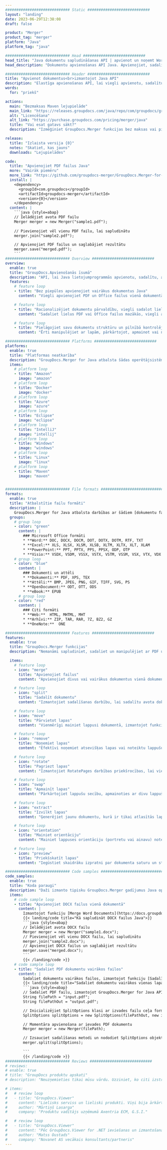 ```yaml
---
############################# Static ############################
layout: "landing"
date: 2023-06-29T12:38:08
draft: false

product: "Merger"
product_tag: "merger"
platform: "Java"
platform_tag: "java"

############################# Head ############################
head_title: "Java dokumentu sapludināšanas API | apvienot un noņemt Word Excel PDF XPS EPUB"
head_description: "Dokumentu apvienošanas API Java. Apvienojiet, sadaliet, apmainiet, pārkārtojiet un dzēsiet PDF, Microsoft Word, Excel, prezentāciju, Visio, XPS un EPUB formātu lapas."

############################# Header ############################
title: "Apvienot dokumentus<br>izmantojot Java API"
description: "Elastīga apvienošanas API, lai viegli apvienotu, sadalītu vai modificētu PDF un Office dokumentus"
words:
  for: "priekš"

actions:
  main: "Bezmaksas Maven lejupielāde"
  main_link: "https://releases.groupdocs.com/java/repo/com/groupdocs/groupdocs-merger/"
  alt: "Licencēšana"
  alt_link: "https://purchase.groupdocs.com/pricing/merger/java"
  title: "Vai esat gatavs sākt?"
  description: "Izmēģiniet GroupDocs.Merger funkcijas bez maksas vai pieprasiet licenci"

release:
  title: "Izlaista versija {0}"
  notes: "Skatiet, kas jauns"
  downloads: "Lejupielādes"

code:
  title: "Apvienojiet PDF failus Java"
  more: "Vairāk piemēru"
  more_link: "https://github.com/groupdocs-merger/GroupDocs.Merger-for-Java"
  install: |
    <dependency>
      <groupId>com.groupdocs</groupId>
      <artifactId>groupdocs-merger</artifactId>
      <version>{0}</version>
    </dependency>
  content: |
    ```java {style=abap}   
    // Ielādējiet avota PDF failu
    Merger merger = new Merger("sample1.pdf");
    
    // Pievienojiet vēl vienu PDF failu, lai sapludinātu
    merger.join("sample2.pdf");

    // Apvienojiet PDF failus un saglabājiet rezultātu
    merger.save("merged.pdf");
    ```
############################# Overview ############################
overview:
  enable: true
  title: "GroupDocs.Apvienošanās īsumā"
  description: "API, lai Java lietojumprogrammās apvienotu, sadalītu, apmainītu, apgrieztu vai noņemtu dokumentus, slaidus un diagrammas"
  features:
    # feature loop
    - title: "Bez piepūles apvienojiet vairākus dokumentus Java"
      content: "Viegli apvienojiet PDF un Office failus vienā dokumentā Java, izmantojot GroupDocs.Merger bibliotēkas iespējas. Gūstiet labumu no tā plašā formātu atbalsta, kas ļauj nemanāmi apvienot dažādus failu tipus, tādējādi nodrošinot ērtu un racionalizētu sapludināšanas procesu."

    # feature loop
    - title: "Racionalizējiet dokumentu pārvaldību, viegli sadalot lielapjoma failus"
      content: "Sadaliet lielus PDF vai Office failus mazākās, viegli apstrādājamās sadaļās. Jūs varat viegli un ērti sadalīt dokumentus, pamatojoties uz noteiktām lapām, diapazoniem vai pat izvilkt atsevišķas lapas. Racionalizējiet savu dokumentu pārvaldību, izmantojot nevainojamās GroupDocs.Merger bibliotēkas iespējas, un padariet savus failus sakārtotākus un pārvaldāmākus."

    # feature loop
    - title: "Pielāgojiet savu dokumentu struktūru un pilnībā kontrolējiet savus failus"
      content: "Ērti manipulējiet ar lapām, pārkārtojot, apmainot vai noņemot tās. Organizējiet un pielāgojiet savus dokumentus atbilstoši savām īpašajām prasībām, izmantojot elastību, lai izveidotu personalizētu failu struktūru."

############################# Platforms ############################
platforms:
  enable: true
  title: "Platformas neatkarība"
  description: "GroupDocs.Merger for Java atbalsta šādas operētājsistēmas, ietvarus un pakotņu pārvaldniekus"
  items:
    # platform loop
    - title: "Amazon"
      image: "amazon"
    # platform loop
    - title: "Docker"
      image: "docker"
    # platform loop
    - title: "Azure"
      image: "azure"
    # platform loop
    - title: "Eclipse"
      image: "eclipse"
    # platform loop
    - title: "IntelliJ"
      image: "intellij"
    # platform loop
    - title: "Windows"
      image: "windows"
    # platform loop
    - title: "Linux"
      image: "linux"
    # platform loop
    - title: "Maven"
      image: "maven"


############################# File formats ############################
formats:
  enable: true
  title: "Atbalstītie failu formāti"
  description: |
    GroupDocs.Merger for Java atbalsta darbības ar šādiem [dokumentu failu formātiem](https://docs.groupdocs.com/merger/java/supported-document-formats/).
  groups:
    # group loop
    - color: "green"
      content: |
        ### Microsoft Office formāti
        * **Word:** DOC, DOCX, DOCM, DOT, DOTX, DOTM, RTF, TXT
        * **Excel:** XLS, XLSX, XLSM, XLSB, XLTM, XLTX, XLT, XLAM
        * **PowerPoint:** PPT, PPTX, PPS, PPSX, ODP, OTP
        * **Visio:** VSDX, VSDM, VSSX, VSTX, VSTM, VSSM, VSX, VTX, VDX
    # group loop
    - color: "blue"
      content: |
        ### Dokumenti un attēli
        * **Dokumenti:** PDF, XPS, TEX
        * **Attēli:** BMP, JPEG, PNG, GIF, TIFF, SVG, PS
        * **OpenDocument:** ODT, OTT, ODS
        * **eBook:** EPUB
      # group loop
    - color: "red"
      content: |
        ### Citi formāti
        * **Web:**  HTML, MHTML, MHT
        * **Arhīvi:** ZIP, TAR, RAR, 7Z, BZ2, GZ
        * **OneNote:**  ONE

############################# Features ############################
features:
  enable: true
  title: "GroupDocs.Merger funkcijas"
  description: "Nemanāmi sapludiniet, sadaliet un manipulējiet ar PDF un Office dokumentiem"

  items:
    # feature loop
    - icon: "merge"
      title: "Apvienojiet failus"
      content: "Apvienojiet divus vai vairākus dokumentus vienā dokumentā, apvienojot noteiktas lapas vai lapu diapazonus no vairākiem avota dokumentiem."

    # feature loop
    - icon: "split"
      title: "Sadalīt dokumentu"
      content: "Izmantojiet sadalīšanas darbību, lai sadalītu avota dokumentu vairākos iegūtajos dokumentos, nodrošinot efektīvu failu organizēšanu un pārvaldību."

    # feature loop
    - icon: "move"
      title: "Pārvietot lapas"
      content: "Vienmērīgi mainiet lappusi dokumentā, izmantojot funkciju MovePage."

    # feature loop
    - icon: "remove"
      title: "Noņemiet lapas"
      content: "Efektīvi noņemiet atsevišķas lapas vai noteiktu lappušu numuru kolekciju no avota dokumenta, izmantojot funkciju RemovePages."

    # feature loop
    - icon: "rotate"
      title: "Pagriezt lapas"
      content: "Izmantojiet RotatePages darbības priekšrocības, lai viegli pagrieztu lappuses dokumentā, norādot pagriešanas leņķi kā 90, 180 vai 270 grādi"

    # feature loop
    - icon: "swap"
      title: "Apmainīt lapas"
      content: "Pārkārtojiet lappušu secību, apmainoties ar divu lappušu vietām avota dokumentā, izveidojot jaunu dokumentu."

    # feature loop
    - icon: "extract"
      title: "Izvilkt lapas"
      content: "Ģenerējiet jaunu dokumentu, kurā ir tikai atlasītās lapas, izvelkot noteiktas lapas vai lappušu diapazonus no avota dokumenta."

    # feature loop
    - icon: "orientation"
      title: "Mainiet orientāciju"
      content: "Mainiet lappuses orientāciju (portretu vai ainavu) noteiktām lapām vai visām dokumenta lapām, izmantojot ChangeOrientation darbību."

    # feature loop
    - icon: "preview"
      title: "Priekšskatīt lapas"
      content: "Iegūstiet skaidrāku izpratni par dokumenta saturu un struktūru, ģenerējot tā lappušu attēlus. Veiciet visu vai tikai noteiktu lapu priekšskatījumus."

############################# Code samples ############################
code_samples:
  enable: true
  title: "Koda paraugi"
  description: "Daži izmanto tipisku GroupDocs.Merger gadījumus Java operācijām"
  items:
    # code sample loop
    - title: "Apvienojiet DOCX failus vienā dokumentā"
      content: |
        Izmantojot funkciju [Merge Word Documents](https://docs.groupdocs.com/merger/java/merge/word/), varat apvienot visus DOCX failus vienā dokumentā, ielādējot avota failu, pievienojot papildu DOCX failus, lai pievienotos. un saglabājot apvienoto dokumentu. Tālāk ir sniegts Java koda fragments, kas parāda sapludināšanas procesu:
        {{< landing/code title="Kā sapludināt DOCX failus Java">}}
        ```java {style=abap}   
        // Ielādējiet avota DOCX failu
        Merger merger = new Merger("sample1.docx");
        // Pievienojiet vēl vienu DOCX failu, lai sapludinātu
        merger.join("sample2.docx");
        // Apvienojiet DOCX failus un saglabājiet rezultātu
        merger.save("merged.docx");
        ```
        {{< /landing/code >}}
    # code sample loop
    - title: "Sadaliet PDF dokumentu vairākos failos"
      content: |
        Sadaliet dokumentu vairākos failos, izmantojot funkciju [Sadalīt dokumentu](https://docs.groupdocs.com/merger/java/split-document/), lai vienkāršotu konkrētu sadaļu vai lapu pārvaldību un izvilkšanu no lieliem dokumentiem. Tas ļauj sadalīt dokumentus mazākās daļās, pamatojoties uz dažādiem kritērijiem - pēc lappušu diapazona, pēc sākuma/beigu lapām, pēc nepāra/pāra lappušu numuriem utt.
        {{< landing/code title="Sadaliet dokumentu vairākos vienas lapas dokumentos">}}
        ```java {style=abap}   
        // Sadaliet PDF failu, izmantojot GroupDocs.Merger for Java API
        String filePath = "input.pdf";
        String filePathOut = "output.pdf";

        // Inicializējiet SplitOptions klasi ar izvades failu ceļa formātu
        SplitOptions splitOptions = new SplitOptions(filePathOut, new int[] { 3, 6, 8 });

        // Momentāra apvienošana ar ievades PDF dokumentu
        Merger merger = new Merger(filePath);

        // Izsauciet sadalīšanas metodi un nododiet SplitOptions objektu, lai saglabātu iegūtos dokumentus
        merger.split(splitOptions);
  
        ```
        {{< /landing/code >}}
############################# Reviews ############################
# reviews:
# enable: true
# title: "GroupDocs produktu apskati"
# description: "Neuzņemieties tikai mūsu vārdu. Uzziniet, ko citi izstrādātāji saka par mūsu API"

# items:
#   # review loop
#   - title: "GroupDocs.Viewer"
#     content: "Lielisks serviss un lieliski produkti. Viņi bija ārkārtīgi izpalīdzīgi un atsaucīgi .NET ieviešanas procesā GroupDocs.Viewer, taču nevaru tos pietiekami labi ieteikt."
#     author: "Mārtiņš Lasarga"
#     company: "Produktu vadītājs uzņēmumā Axentria ECM, G.S.I."

#   # review loop
#   - title: "GroupDocs.Viewer"
#     content: "Pēc GroupDocs.Viewer for .NET ieviešanas un izmantošanas projektā, šķiet, ka tas darbojas ļoti labi. Esmu testējis ar daudziem dokumentiem un līdz šim viss ir labi. Viss, ko esmu iemetis tajā, tiek lieliski atveidots un izskatās tikpat labi kā PDF skatītājā vai MS Word."
#     author: "Matss Oustads"
#     company: "Novanet AS vecākais konsultants/partneris"
---
```

